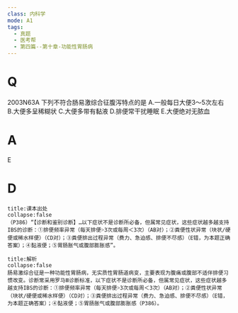```yaml
---
class: 内科学
mode: A1
tags:
  - 真题
  - 医考帮
  - 第四篇--第十章-功能性胃肠病
---
```


# Q
2003N63A 下列不符合肠易激综合征腹泻特点的是
A.一般每日大便3～5次左右
B.大便多呈稀糊状
C.大便多带有黏液
D.排便常干扰睡眠
E.大便绝对无脓血

# A
E
# D
```ad-note
title:课本出处
collapse:false
（P386）“【诊断和鉴别诊断】…以下症状不是诊断所必备，但属常见症状，这些症状越多越支持IBS的诊断：①排便频率异常（每天排便˃3次或每周＜3次）（AB对）；②粪便性状异常（块状/硬便或稀水样便）（CD对）；③粪便排出过程异常（费力、急迫感、排便不尽感）（E错，为本题正确答案）；④黏液便；⑤胃肠胀气或腹部膨胀感”。
```

```ad-summary
title:解析
collapse:false
肠易激综合征是一种功能性胃肠病，无实质性胃肠道病变，主要表现为腹痛或腹部不适伴排便习惯改变。诊断常采用罗马Ⅲ诊断标准，以下症状不是诊断所必备，但属常见症状，这些症状越多越支持IBS的诊断：①排便频率异常（每天排便˃3次或每周＜3次）（AB对）；②粪便性状异常（块状/硬便或稀水样便）（CD对）；③粪便排出过程异常（费力、急迫感、排便不尽感）（E错，为本题正确答案）；④黏液便；⑤胃肠胀气或腹部膨胀感（P386）。
```

